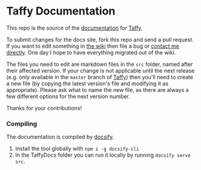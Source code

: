 # Taffy Documentation

This repo is the source of the [documentation](http://docs.taffy.io) for [Taffy](http://taffy.io).

To submit changes for the docs site, fork this repo and send a pull request. If you want to edit something in [the wiki](https://github.com/atuttle/Taffy/wiki/_pages) then file a bug or [contact me directly](http://twitter.com/adamtuttle). One day I hope to have everything migrated out of the wiki.

The files you need to edit are markdown files in the `src` folder, named after their affected version. If your change is not applicable until the next release (e.g. only available in the `master` branch of [Taffy](https://github.com/atuttle/Taffy/)) then you'll need to create a new file (by copying the latest version's file and modifying it as appropriate). Please ask what to name the new file, as there are always a few different options for the next version number.

Thanks for your contributions!

### Compiling

The documentation is compiled by [docsify](https://docsify.js.org).

1. Install the tool globally with `npm i -g docsify-cli`
1. In the TaffyDocs folder you can run it locally by running `docsify serve src`.

